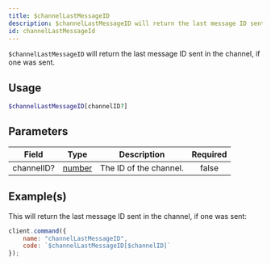 ```yaml
---
title: $channelLastMessageID
description: $channelLastMessageID will return the last message ID sent in the channel, if one was sent.
id: channelLastMessageId
---
```


`$channelLastMessageID` will return the last message ID sent in the channel, if one was sent.

## Usage

```php
$channelLastMessageID[channelID?]
```

## Parameters

| Field      | Type                                                                                              | Description            | Required |
| ---------- | ------------------------------------------------------------------------------------------------- | ---------------------- | :------: |
| channelID? | [number](https://developer.mozilla.org/en-US/docs/Web/JavaScript/Reference/Global_Objects/Number) | The ID of the channel. |  false   |

## Example(s)

This will return the last message ID sent in the channel, if one was sent:

```js
client.command({
    name: "channelLastMessageID",
    code: `$channelLastMessageID[$channelID]`
});
```
